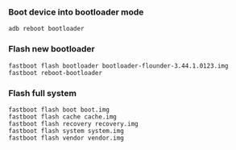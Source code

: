 
### Boot device into bootloader mode
```
adb reboot bootloader
```

### Flash new bootloader
```
fastboot flash bootloader bootloader-flounder-3.44.1.0123.img
fastboot reboot-bootloader
```

### Flash full system
```
fastboot flash boot boot.img
fastboot flash cache cache.img
fastboot flash recovery recovery.img
fastboot flash system system.img
fastboot flash vendor vendor.img
```